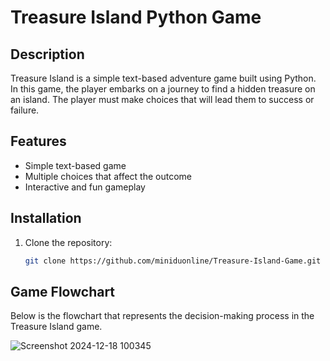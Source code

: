# Treasure Island Python Game

## Description
Treasure Island is a simple text-based adventure game built using Python. In this game, the player embarks on a journey to find a hidden treasure on an island. The player must make choices that will lead them to success or failure.

## Features
- Simple text-based game
- Multiple choices that affect the outcome
- Interactive and fun gameplay

## Installation

1. Clone the repository:
   ```bash
   git clone https://github.com/miniduonline/Treasure-Island-Game.git

## Game Flowchart

Below is the flowchart that represents the decision-making process in the Treasure Island game.

![Screenshot 2024-12-18 100345](https://github.com/user-attachments/assets/9591b6ad-fc9a-4caa-93b4-27978160ad66)
